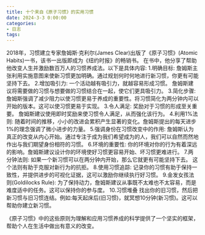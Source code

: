 ```yaml
---
title: 十个来自《原子习惯》的实用习惯
date: 2024-3-3 0:00:00
categories:
- 日志
tags:
---
```

2018年，习惯建立专家詹姆斯·克利尔(James Clear)出版了《原子习惯》(Atomic Habits)一书，该书一出版即成为《纽约时报》的畅销书。
在书中，他分享了帮助他改变人生并激励数百万人的习惯养成法。以下是具体内容:
1.明确目标:
詹姆斯主张利用实施意图来使新习惯更加明确。通过规划何时何地进行新习惯，你更有可能坚持下去。
2.增加吸引力:
一个活动越有吸引力，就越容易形成习惯。
詹姆斯建议将需要做的习惯与想要做的习惯结合在一起，使它们更具吸引力。
3.简化步骤:
詹姆斯强调了减少阻力以使习惯更易于养成的重要性。将习惯简化为两分钟内可以开始的版本。这可以使习惯更易于实现。
3.令人满足:
奖励对于习惯的形成至关重要。
詹姆斯建议使用即时奖励来使习惯令人满足，从而强化该行为。
4.利用1%法则:
随着时间的推移，小小的改进会累积产生显著的变化。詹姆斯提出的每天进步1%的理念强调了微小进步的力量。
5.强调身份在习惯改变中的作用:
詹姆斯认为真正的改变从内心开始。通过专注于成为我们希望成为的人，我们可以自然而然地作出与我们期望身份相符的习惯。
6.环境的重要性:
你的环境对你的行为有着深远的影响。詹姆斯建议设计你的环境使好习惯更容易开始、坏习惯更难进行。
7.两分钟法则:
如果一个新习惯可以在两分钟内开始，那么它就更有可能坚持下去。
这个法则有助于克服对新行为的抗拒。
8.使用习惯追踪:
记录你的习惯有助于保持一致性，并提供进步的可视化证据，这可以激励你继续执行好习惯。
9.金发女孩法则(Goldilocks Rule):
为了保持动力，詹姆斯建议从事既不太难也不太容易，而是难度适中的任务。这可以保持你的参与度。
10.习惯堆叠
找出你的旧习惯，然后把新习惯与旧习惯连结。例如:每天起床后(旧习惯)，就冥想10分钟(新习惯)。这可以帮助你建立新习惯。

《原子习惯》中的这些原则为理解和应用习惯养成的科学提供了一个坚实的框架，帮助个人在生活中做出有意义的改变。